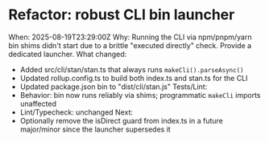 # Refactor: robust CLI bin launcher

When: 2025-08-19T23:29:00Z
Why: Running the CLI via npm/pnpm/yarn bin shims didn't start due to a brittle "executed directly" check. Provide a dedicated launcher.
What changed:

- Added src/cli/stan/stan.ts that always runs `makeCli().parseAsync()`
- Updated rollup.config.ts to build both index.ts and stan.ts for the CLI
- Updated package.json bin to "dist/cli/stan.js"
  Tests/Lint:
- Behavior: bin now runs reliably via shims; programmatic `makeCli` imports unaffected
- Lint/Typecheck: unchanged
  Next:
- Optionally remove the isDirect guard from index.ts in a future major/minor since the launcher supersedes it
